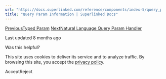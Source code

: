 ```yaml
---
url: "https://docs.superlinked.com/reference/components/index-5/query_param_information"
title: "Query Param Information | Superlinked Docs"
---
```


[PreviousTyped Param](https://docs.superlinked.com/reference/components/index-5/typed_param) [NextNatural Language Query Param Handler](https://docs.superlinked.com/reference/components/index-5/natural_language_query_param_handler)

Last updated 8 months ago

Was this helpful?

This site uses cookies to deliver its service and to analyze traffic. By browsing this site, you accept the [privacy policy](https://superlinked.com/policies/privacy-policy).

AcceptReject